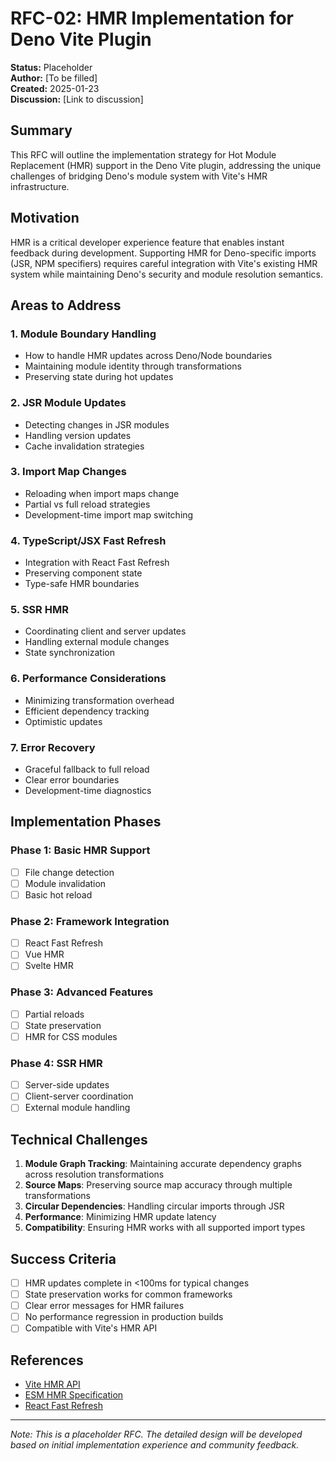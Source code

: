 # RFC-02: HMR Implementation for Deno Vite Plugin

**Status:** Placeholder\
**Author:** [To be filled]\
**Created:** 2025-01-23\
**Discussion:** [Link to discussion]

## Summary

This RFC will outline the implementation strategy for Hot Module Replacement
(HMR) support in the Deno Vite plugin, addressing the unique challenges of
bridging Deno's module system with Vite's HMR infrastructure.

## Motivation

HMR is a critical developer experience feature that enables instant feedback
during development. Supporting HMR for Deno-specific imports (JSR, NPM
specifiers) requires careful integration with Vite's existing HMR system while
maintaining Deno's security and module resolution semantics.

## Areas to Address

### 1. Module Boundary Handling

- How to handle HMR updates across Deno/Node boundaries
- Maintaining module identity through transformations
- Preserving state during hot updates

### 2. JSR Module Updates

- Detecting changes in JSR modules
- Handling version updates
- Cache invalidation strategies

### 3. Import Map Changes

- Reloading when import maps change
- Partial vs full reload strategies
- Development-time import map switching

### 4. TypeScript/JSX Fast Refresh

- Integration with React Fast Refresh
- Preserving component state
- Type-safe HMR boundaries

### 5. SSR HMR

- Coordinating client and server updates
- Handling external module changes
- State synchronization

### 6. Performance Considerations

- Minimizing transformation overhead
- Efficient dependency tracking
- Optimistic updates

### 7. Error Recovery

- Graceful fallback to full reload
- Clear error boundaries
- Development-time diagnostics

## Implementation Phases

### Phase 1: Basic HMR Support

- [ ] File change detection
- [ ] Module invalidation
- [ ] Basic hot reload

### Phase 2: Framework Integration

- [ ] React Fast Refresh
- [ ] Vue HMR
- [ ] Svelte HMR

### Phase 3: Advanced Features

- [ ] Partial reloads
- [ ] State preservation
- [ ] HMR for CSS modules

### Phase 4: SSR HMR

- [ ] Server-side updates
- [ ] Client-server coordination
- [ ] External module handling

## Technical Challenges

1. **Module Graph Tracking**: Maintaining accurate dependency graphs across
   resolution transformations
2. **Source Maps**: Preserving source map accuracy through multiple
   transformations
3. **Circular Dependencies**: Handling circular imports through JSR
4. **Performance**: Minimizing HMR update latency
5. **Compatibility**: Ensuring HMR works with all supported import types

## Success Criteria

- [ ] HMR updates complete in <100ms for typical changes
- [ ] State preservation works for common frameworks
- [ ] Clear error messages for HMR failures
- [ ] No performance regression in production builds
- [ ] Compatible with Vite's HMR API

## References

- [Vite HMR API](https://vitejs.dev/guide/api-hmr.html)
- [ESM HMR Specification](https://github.com/FredKSchott/esm-hmr)
- [React Fast Refresh](https://github.com/facebook/react/tree/main/packages/react-refresh)

---

_Note: This is a placeholder RFC. The detailed design will be developed based on
initial implementation experience and community feedback._
